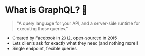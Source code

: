 # What is GraphQL? 📖

> "A query language for your API, and a server-side runtime for executing those queries."

- Created by Facebook in 2012, open-sourced in 2015
- Lets clients ask for exactly what they need (and nothing more!)
- Single endpoint, flexible queries 